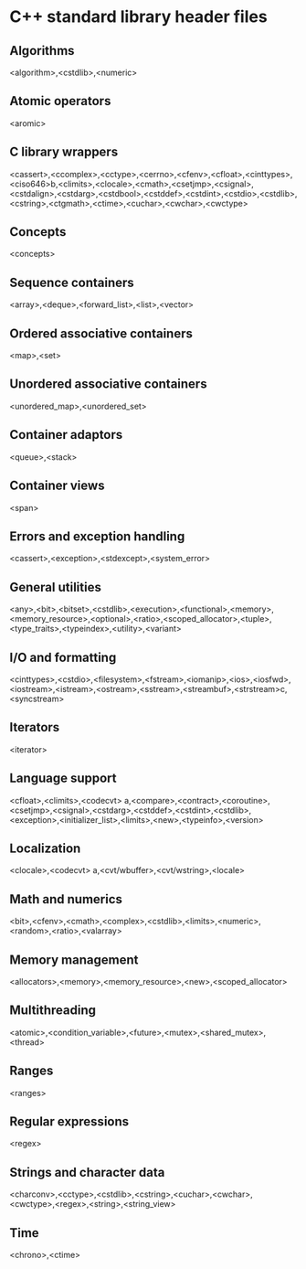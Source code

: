 # C++ standard library header files

## Algorithms
\<algorithm\>,\<cstdlib\>,\<numeric\>

## Atomic operators
\<aromic\>

## C library wrappers	
\<cassert\>,\<ccomplex\>,\<cctype\>,\<cerrno\>,\<cfenv\>,\<cfloat\>,\<cinttypes\>,\<ciso646\>b,\<climits\>,\<clocale\>,\<cmath\>,\<csetjmp\>,\<csignal\>,\<cstdalign\>,\<cstdarg\>,\<cstdbool\>,\<cstddef\>,\<cstdint\>,\<cstdio\>,\<cstdlib\>,\<cstring\>,\<ctgmath\>,\<ctime\>,\<cuchar\>,\<cwchar\>,\<cwctype\>

## Concepts	
\<concepts\>

## Sequence containers	
\<array\>,\<deque\>,\<forward_list\>,\<list\>,\<vector\>

## Ordered associative containers	
\<map\>,\<set\>

## Unordered associative containers	
\<unordered_map\>,\<unordered_set\>

## Container adaptors	
\<queue\>,\<stack\>

## Container views	
\<span\>

## Errors and exception handling	
\<cassert\>,\<exception\>,\<stdexcept\>,\<system_error\>

## General utilities	
\<any\>,\<bit\>,\<bitset\>,\<cstdlib\>,\<execution\>,\<functional\>,\<memory\>,\<memory_resource\>,\<optional\>,\<ratio\>,\<scoped_allocator\>,\<tuple\>,\<type_traits\>,\<typeindex\>,\<utility\>,\<variant\>

## I/O and formatting	
\<cinttypes\>,\<cstdio\>,\<filesystem\>,\<fstream\>,\<iomanip\>,\<ios\>,\<iosfwd\>,\<iostream\>,\<istream\>,\<ostream\>,\<sstream\>,\<streambuf\>,\<strstream\>c,\<syncstream\>

## Iterators	
\<iterator\>

## Language support	
\<cfloat\>,\<climits\>,\<codecvt\> a,\<compare\>,\<contract\>,\<coroutine\>,\<csetjmp\>,\<csignal\>,\<cstdarg\>,\<cstddef\>,\<cstdint\>,\<cstdlib\>,\<exception\>,\<initializer_list\>,\<limits\>,\<new\>,\<typeinfo\>,\<version\>

## Localization	
\<clocale\>,\<codecvt\> a,\<cvt/wbuffer\>,\<cvt/wstring\>,\<locale\>

## Math and numerics	
\<bit\>,\<cfenv\>,\<cmath\>,\<complex\>,\<cstdlib\>,\<limits\>,\<numeric\>,\<random\>,\<ratio\>,\<valarray\>

## Memory management	
\<allocators\>,\<memory\>,\<memory_resource\>,\<new\>,\<scoped_allocator\>

## Multithreading	
\<atomic\>,\<condition_variable\>,\<future\>,\<mutex\>,\<shared_mutex\>,\<thread\>

## Ranges	
\<ranges\>

## Regular expressions	
\<regex\>

## Strings and character data	
\<charconv\>,\<cctype\>,\<cstdlib\>,\<cstring\>,\<cuchar\>,\<cwchar\>,\<cwctype\>,\<regex\>,\<string\>,\<string_view\>

## Time	
\<chrono\>,\<ctime\>